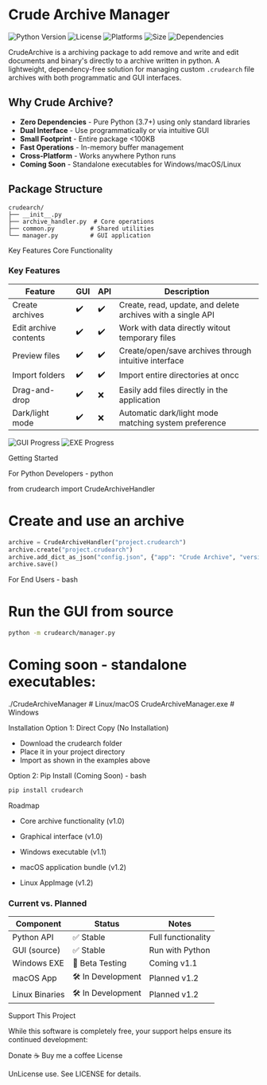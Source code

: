 
# Crude Archive Manager

![Python Version](https://img.shields.io/badge/python-3.7+-blue.svg)
![License](https://img.shields.io/badge/license-MIT-green.svg)
![Platforms](https://img.shields.io/badge/platforms-Windows%20%7C%20macOS%20%7C%20Linux-lightgrey)
![Size](https://img.shields.io/badge/install_size-%3C100KB-success)
![Dependencies](https://img.shields.io/badge/dependencies-none-success)

CrudeArchive is a archiving package to add remove and write and edit documents and binary's directly to a archive written in python.
A lightweight, dependency-free solution for managing custom `.crudearch` file archives with both programmatic and GUI interfaces.

## Why Crude Archive?

- **Zero Dependencies** - Pure Python (3.7+) using only standard libraries
- **Dual Interface** - Use programmatically or via intuitive GUI
- **Small Footprint** - Entire package <100KB
- **Fast Operations** - In-memory buffer management
- **Cross-Platform** - Works anywhere Python runs
- **Coming Soon** - Standalone executables for Windows/macOS/Linux

## Package Structure

```text
crudearch/
├── __init__.py
├── archive_handler.py  # Core operations
├── common.py          # Shared utilities
└── manager.py         # GUI application
```
Key Features
Core Functionality
### Key Features

| Feature               | GUI   | API   | Description                                                  |
|-----------------------|-------|-------|--------------------------------------------------------------|
| Create archives       | ✔️    | ✔️    | Create, read, update, and delete archives with a single API  |
| Edit archive contents | ✔️    | ✔️    | Work with data directly witout temporary files               |
| Preview files         | ✔️    | ✔️    | Create/open/save archives through intuitive interface        |
| Import folders        | ✔️    | ✔️    | Import entire directories at oncc                            |
| Drag-and-drop         | ✔️    | ❌    | Easily add files directly in the application                 |
| Dark/light mode       | ✔️    | ❌    | Automatic dark/light mode matching system preference         |


![GUI Progress](https://img.shields.io/badge/GUI_stable-100%25-brightgreen)
![EXE Progress](https://img.shields.io/badge/EXE_builds-80%25-yellow)


Getting Started

For Python Developers - python

from crudearch import CrudeArchiveHandler

# Create and use an archive
```python
archive = CrudeArchiveHandler("project.crudearch")
archive.create("project.crudearch")
archive.add_dict_as_json("config.json", {"app": "Crude Archive", "version": 1.0})
archive.save()
```

For End Users - bash

# Run the GUI from source
```bash
python -m crudearch/manager.py
```
# Coming soon - standalone executables:
./CrudeArchiveManager  # Linux/macOS
CrudeArchiveManager.exe  # Windows

Installation
Option 1: Direct Copy (No Installation)

- Download the crudearch folder
- Place it in your project directory
- Import as shown in the examples above

Option 2: Pip Install (Coming Soon) - bash
```bash
pip install crudearch
```
Roadmap

- Core archive functionality (v1.0)

- Graphical interface (v1.0)

- Windows executable (v1.1)

- macOS application bundle (v1.2)

- Linux AppImage (v1.2)



### Current vs. Planned

| Component         | Status            | Notes                     |
|-------------------|-------------------|---------------------------|
| Python API        | ✅ Stable         | Full functionality        |
| GUI (source)      | ✅ Stable         | Run with Python           |
| Windows EXE       | 🔄 Beta Testing   | Coming v1.1               |
| macOS App         | 🛠 In Development | Planned v1.2              |
| Linux Binaries    | 🛠 In Development | Planned v1.2              |

Support This Project

While this software is completely free, your support helps ensure its continued development:

Donate
☕ Buy me a coffee
License

UnLicense use.
See LICENSE for details.

